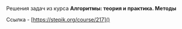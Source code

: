Решения задач из курса **Алгоритмы: теория и практика. Методы**

Ссылка - [https://stepik.org/course/217]() 
